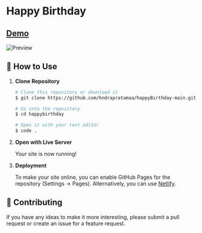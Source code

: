 # Happy Birthday

## [Demo](https://hndrapratamaa.github.io/happyBirthday-main/)

![Preview](https://hndrapratamaa.github.io/happyBirthday-main/img/preview-image.png)

## 🚀 How to Use

1.  **Clone Repository**

    ```bash
    # Clone this repository or download it
    $ git clone https://github.com/hndrapratamaa/happyBirthday-main.git

    # Go into the repository
    $ cd happybirthday

    # Open it with your text editor
    $ code .
    ```

2. **Open with Live Server**

    Your site is now running!

3. **Deployment**

    To make your site online, you can enable GitHub Pages for the repository (Settings -> Pages). Alternatively, you can use [Netlify](https://www.netlify.com/).

## 📝 Contributing

If you have any ideas to make it more interesting, please submit a pull request or create an issue for a feature request.
